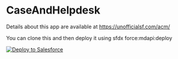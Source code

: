 # CaseAndHelpdesk

Details about this app are available at https://unofficialsf.com/acm/

You can clone this and then deploy it using sfdx force:mdapi:deploy

<a href="https://githubsfdeploy.herokuapp.com?owner=ultisf-justinawhite&repo=CaseAndHelpdesk">
  <img alt="Deploy to Salesforce"
       src="https://raw.githubusercontent.com/afawcett/githubsfdeploy/master/deploy.png">
</a>
